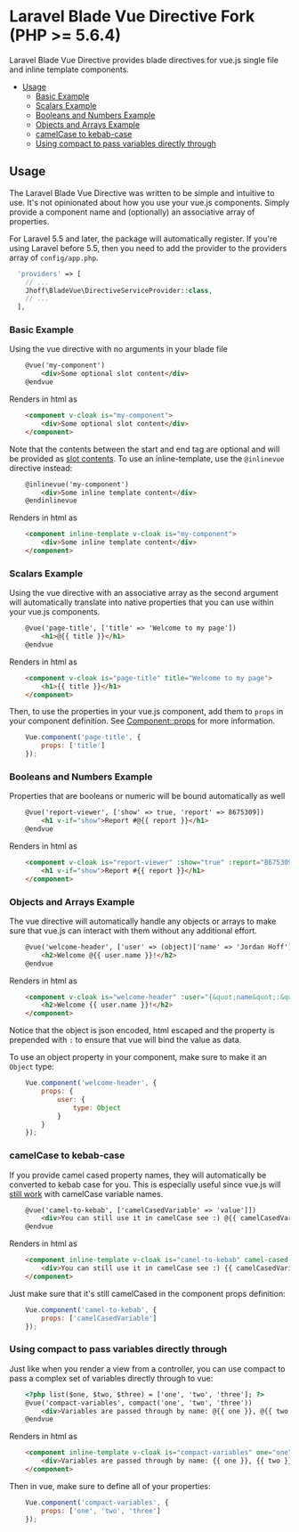 Laravel Blade Vue Directive Fork (PHP >= 5.6.4)
==============

Laravel Blade Vue Directive provides blade directives for vue.js single file and inline template components.

<!-- MarkdownTOC autolink="true" autoanchor="true" bracket="round" -->

- [Usage](#usage)
    - [Basic Example](#basic-example)
    - [Scalars Example](#scalars-example)
    - [Booleans and Numbers Example](#booleans-and-numbers-example)
    - [Objects and Arrays Example](#objects-and-arrays-example)
    - [camelCase to kebab-case](#camelcase-to-kebab-case)
    - [Using compact to pass variables directly through](#using-compact-to-pass-variables-directly-through)

<!-- /MarkdownTOC -->

<a id="usage"></a>
## Usage

The Laravel Blade Vue Directive was written to be simple and intuitive to use. It's not opinionated about how you use your vue.js components. Simply provide a component name and (optionally) an associative array of properties.

For Laravel 5.5 and later, the package will automatically register. If you're using Laravel before 5.5, then you need to add the provider to the providers array of `config/app.php`.

```php
  'providers' => [
    // ...
    Jhoff\BladeVue\DirectiveServiceProvider::class,
    // ...
  ],
```

<a id="basic-example"></a>
### Basic Example

Using the vue directive with no arguments in your blade file

```html
    @vue('my-component')
        <div>Some optional slot content</div>
    @endvue
```

Renders in html as

```html
    <component v-cloak is="my-component">
        <div>Some optional slot content</div>
    </component>
```

Note that the contents between the start and end tag are optional and will be provided as [slot contents](https://vuejs.org/v2/guide/components-slots.html). To use an inline-template, use the `@inlinevue` directive instead:

```html
    @inlinevue('my-component')
        <div>Some inline template content</div>
    @endinlinevue
```

Renders in html as

```html
    <component inline-template v-cloak is="my-component">
        <div>Some inline template content</div>
    </component>
```

<a id="scalars-example"></a>
### Scalars Example

Using the vue directive with an associative array as the second argument will automatically translate into native properties that you can use within your vue.js components.

```html
    @vue('page-title', ['title' => 'Welcome to my page'])
        <h1>@{{ title }}</h1>
    @endvue
```

Renders in html as

```html
    <component v-cloak is="page-title" title="Welcome to my page">
        <h1>{{ title }}</h1>
    </component>
```

Then, to use the properties in your vue.js component, add them to `props` in your component definition. See [Component::props](https://vuejs.org/v2/guide/components.html#Props) for more information.

```javascript
    Vue.component('page-title', {
        props: ['title']
    });
```

<a id="booleans-and-numbers-example"></a>
### Booleans and Numbers Example

Properties that are booleans or numeric will be bound automatically as well

```html
    @vue('report-viewer', ['show' => true, 'report' => 8675309])
        <h1 v-if="show">Report #@{{ report }}</h1>
    @endvue
```

Renders in html as

```html
    <component v-cloak is="report-viewer" :show="true" :report="8675309">
        <h1 v-if="show">Report #{{ report }}</h1>
    </component>
```

<a id="objects-and-arrays-example"></a>
### Objects and Arrays Example

The vue directive will automatically handle any objects or arrays to make sure that vue.js can interact with them without any additional effort.

```html
    @vue('welcome-header', ['user' => (object)['name' => 'Jordan Hoff']])
        <h2>Welcome @{{ user.name }}!</h2>
    @endvue
```

Renders in html as

```html
    <component v-cloak is="welcome-header" :user="{&quot;name&quot;:&quot;Jordan Hoff&quot;}">
        <h2>Welcome {{ user.name }}!</h2>
    </component>
```

Notice that the object is json encoded, html escaped and the property is prepended with `:` to ensure that vue will bind the value as data.

To use an object property in your component, make sure to make it an `Object` type:

```javascript
    Vue.component('welcome-header', {
        props: {
            user: {
                type: Object
            }
        }
    });
```

<a id="camelcase-to-kebab-case"></a>
### camelCase to kebab-case

If you provide camel cased property names, they will automatically be converted to kebab case for you. This is especially useful since vue.js will [still work](https://vuejs.org/v2/guide/components.html#camelCase-vs-kebab-case) with camelCase variable names.

```html
    @vue('camel-to-kebab', ['camelCasedVariable' => 'value']])
        <div>You can still use it in camelCase see :) @{{ camelCasedVariable }}!</div>
    @endvue
```

Renders in html as

```html
    <component inline-template v-cloak is="camel-to-kebab" camel-cased-variable="value">
        <div>You can still use it in camelCase see :) {{ camelCasedVariable }}!</div>
    </component>
```

Just make sure that it's still camelCased in the component props definition:

```javascript
    Vue.component('camel-to-kebab', {
        props: ['camelCasedVariable']
    });
```

<a id="using-compact-to-pass-variables-directly-through"></a>
### Using compact to pass variables directly through

Just like when you render a view from a controller, you can use compact to pass a complex set of variables directly through to vue:

```html
    <?php list($one, $two, $three) = ['one', 'two', 'three']; ?>
    @vue('compact-variables', compact('one', 'two', 'three'))
        <div>Variables are passed through by name: @{{ one }}, @{{ two }}, @{{ three }}.</div>
    @endvue
```

Renders in html as

```html
    <component inline-template v-cloak is="compact-variables" one="one" two="two" three="three">
        <div>Variables are passed through by name: {{ one }}, {{ two }}, {{ three }}.</div>
    </component>
```

Then in vue, make sure to define all of your properties:

```javascript
    Vue.component('compact-variables', {
        props: ['one', 'two', 'three']
    });
```
